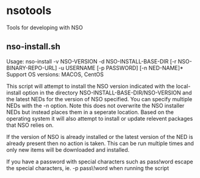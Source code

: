 # nsotools
Tools for developing with NSO

## nso-install.sh
Usage: nso-install -v NSO-VERSION -d NSO-INSTALL-BASE-DIR [-r NSO-BINARY-REPO-URL] -u USERNAME [-p PASSWORD] [-n NED-NAME]*
Support OS versions: MACOS, CentOS

This script will attempt to install the NSO version indicated with the local-install option
in the directory NSO-INSTALL-BASE-DIR/NSO-VERSION
and the latest NEDs for the version of NSO specified.  You can specify 
multiple NEDs with the -n option.  Note this does not overwrite the NSO
installer NEDs but instead places them in a seperate location.  Based on the operating system
it will also attempt to install or update relevent packages that NSO relies on.

If the version of NSO is already installed or the latest version of the NED is already
present then no action is taken.  This can be run multiple times and only new items will
be downloaded and installed.

If you have a password with special characters such as pass!word escape
the special characters, ie. -p pass\\!word when running the script
